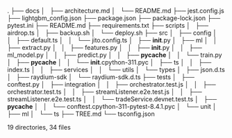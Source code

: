 .
├── docs
│   ├── architecture.md
│   └── README.md
├── jest.config.js
├── lightgbm_config.json
├── package.json
├── package-lock.json
├── pytest.ini
├── README.md
├── requirements.txt
├── scripts
│   ├── airdrop.ts
│   ├── backup.sh
│   └── deploy.sh
├── src
│   ├── config
│   │   ├── default.ts
│   │   └── jito.config.ts
│   ├── __init__.py
│   ├── ml
│   │   ├── extract.py
│   │   ├── features.py
│   │   ├── __init__.py
│   │   ├── ml_model.py
│   │   ├── predict.py
│   │   ├── __pycache__
│   │   └── train.py
│   ├── __pycache__
│   │   └── __init__.cpython-311.pyc
│   ├── ts
│   │   ├── index.ts
│   │   ├── services
│   │   └── utils
│   └── types
│       ├── json.d.ts
│       ├── raydium-sdk
│       └── raydium-sdk.d.ts
├── tests
│   ├── conftest.py
│   ├── integration
│   │   ├── orchestrator.test.js
│   │   ├── orchestrator.test.ts
│   │   ├── streamListener.e2e.test.js
│   │   ├── streamListener.e2e.test.ts
│   │   └── tradeService.devnet.test.ts
│   ├── __pycache__
│   │   └── conftest.cpython-311-pytest-8.4.1.pyc
│   └── unit
│       ├── ml
│       └── ts
├── TREE.md
└── tsconfig.json

19 directories, 34 files
